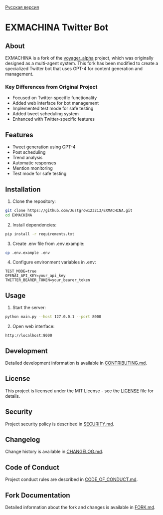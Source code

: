 [Русская версия](README_RU.md)

# EXMACHINA Twitter Bot


## About

EXMACHINA is a fork of the [voyager_alpha](https://github.com/aivoyager/puti) project, which was originally designed as a multi-agent system. This fork has been modified to create a specialized Twitter bot that uses GPT-4 for content generation and management.

### Key Differences from Original Project
- Focused on Twitter-specific functionality
- Added web interface for bot management
- Implemented test mode for safe testing
- Added tweet scheduling system
- Enhanced with Twitter-specific features

## Features

- Tweet generation using GPT-4
- Post scheduling
- Trend analysis
- Automatic responses
- Mention monitoring
- Test mode for safe testing

## Installation

1. Clone the repository:
```bash
git clone https://github.com/Justgrow123213/EXMACHINA.git
cd EXMACHINA
```

2. Install dependencies:
```bash
pip install -r requirements.txt
```

3. Create .env file from .env.example:
```bash
cp .env.example .env
```

4. Configure environment variables in .env:
```
TEST_MODE=true
OPENAI_API_KEY=your_api_key
TWITTER_BEARER_TOKEN=your_bearer_token
```

## Usage

1. Start the server:
```bash
python main.py --host 127.0.0.1 --port 8000
```

2. Open web interface:
```
http://localhost:8000
```

## Development

Detailed development information is available in [CONTRIBUTING.md](CONTRIBUTING.md).

## License

This project is licensed under the MIT License - see the [LICENSE](LICENSE) file for details.

## Security

Project security policy is described in [SECURITY.md](SECURITY.md).

## Changelog

Change history is available in [CHANGELOG.md](CHANGELOG.md).

## Code of Conduct

Project conduct rules are described in [CODE_OF_CONDUCT.md](CODE_OF_CONDUCT.md).

## Fork Documentation

Detailed information about the fork and changes is available in [FORK.md](FORK.md).
